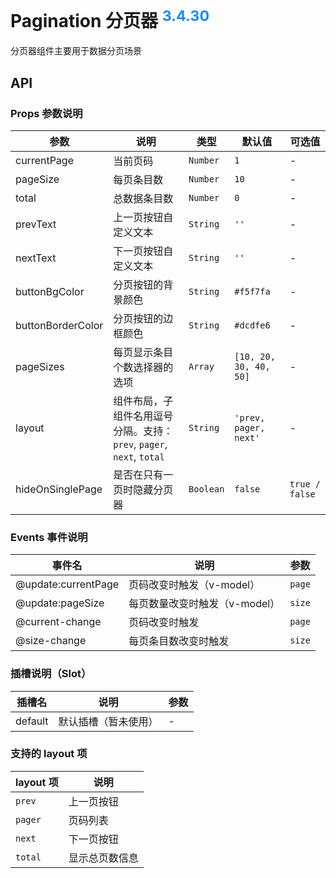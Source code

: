 # Pagination 分页器 <sup style="color: #1989fa;">3.4.30</sup>

分页器组件主要用于数据分页场景

## API

### Props 参数说明

| 参数 | 说明 | 类型 | 默认值 | 可选值 |
| --- | --- | --- | --- | --- |
| currentPage | 当前页码 | `Number` | `1` | - |
| pageSize | 每页条目数 | `Number` | `10` | - |
| total | 总数据条目数 | `Number` | `0` | - |
| prevText | 上一页按钮自定义文本 | `String` | `''` | - |
| nextText | 下一页按钮自定义文本 | `String` | `''` | - |
| buttonBgColor | 分页按钮的背景颜色 | `String` | `#f5f7fa` | - |
| buttonBorderColor | 分页按钮的边框颜色 | `String` | `#dcdfe6` | - |
| pageSizes | 每页显示条目个数选择器的选项 | `Array` | `[10, 20, 30, 40, 50]` | - |
| layout | 组件布局，子组件名用逗号分隔。支持：`prev`, `pager`, `next`, `total` | `String` | `'prev, pager, next'` | - |
| hideOnSinglePage | 是否在只有一页时隐藏分页器 | `Boolean` | `false` | `true / false` |

### Events 事件说明

| 事件名 | 说明 | 参数 |
| --- | --- | --- |
| @update:currentPage | 页码改变时触发（v-model） | `page` |
| @update:pageSize | 每页数量改变时触发（v-model） | `size` |
| @current-change | 页码改变时触发 | `page` |
| @size-change | 每页条目数改变时触发 | `size` |

### 插槽说明（Slot）

| 插槽名 | 说明 | 参数 |
| --- | --- | --- |
| default | 默认插槽（暂未使用） | - |

### 支持的 layout 项

| layout 项 | 说明 |
| --- | --- |
| `prev` | 上一页按钮 |
| `pager` | 页码列表 |
| `next` | 下一页按钮 |
| `total` | 显示总页数信息 |